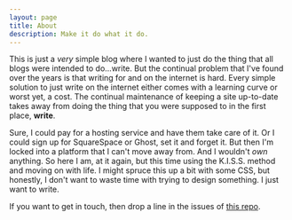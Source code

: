```yaml
---
layout: page
title: About
description: Make it do what it do.
---
```

This is just a _very_ simple blog where I wanted to just do the thing that all blogs were intended to do...write. But the continual problem that I've found over the years is that writing for and on the internet is hard. Every simple solution to just write on the internet either comes with a learning curve or worst yet, a cost. The continual maintenance of keeping a site up-to-date takes away from doing the thing that you were supposed to in the first place, **write**.

Sure, I could pay for a hosting service and have them take care of it. Or I could sign up for SquareSpace or Ghost, set it and forget it. But then I'm locked into a platform that I can't move away from. And I wouldn't _own_ anything. So here I am, at it again, but this time using the K.I.S.S. method and moving on with life. I might spruce this up a bit with some CSS, but honestly, I don't want to waste time with trying to design something. I just want to write.

If you want to get in touch, then drop a line in the issues of [this repo](https://github.com/ultraloveninja/writing-stuff).